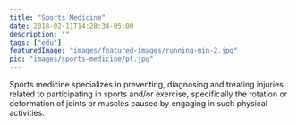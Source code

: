 ```yaml
---
title: "Sports Medicine"
date: 2018-02-11T14:28:34-05:00
description: ""
tags: ["edu"]
featuredImage: "images/featured-images/running-min-2.jpg"
pic: "images/sports-medicine/pt.jpg"
---
```


Sports medicine specializes in preventing, diagnosing and treating injuries related to 
participating in sports and/or exercise, specifically the rotation or deformation of 
joints or muscles caused by engaging in such physical activities. 
